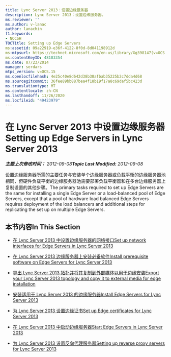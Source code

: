 ```yaml
---
title: Lync Server 2013：设置边缘服务器
description: Lync Server 2013：设置边缘服务器。
ms.reviewer: ''
ms.author: v-lanac
author: lanachin
f1.keywords:
- NOCSH
TOCTitle: Setting up Edge Servers
ms:assetid: 09a22919-e36f-4122-8f0d-8d041198912d
ms:mtpsurl: https://technet.microsoft.com/en-us/library/Gg398147(v=OCS.15)
ms:contentKeyID: 48183354
ms.date: 07/23/2014
manager: serdars
mtps_version: v=OCS.15
ms.openlocfilehash: 4e25c40e8d642d38b38afbab35225b2c7dda4d68
ms.sourcegitcommit: 36fee89bb887bea4f18b19f17a8c69daf5bc423d
ms.translationtype: MT
ms.contentlocale: zh-CN
ms.lasthandoff: 11/26/2020
ms.locfileid: "49423979"
---
```

# <a name="setting-up-edge-servers-in-lync-server-2013"></a><span data-ttu-id="d052c-103">在 Lync Server 2013 中设置边缘服务器</span><span class="sxs-lookup"><span data-stu-id="d052c-103">Setting up Edge Servers in Lync Server 2013</span></span>

<div data-xmlns="http://www.w3.org/1999/xhtml">

<div class="topic" data-xmlns="http://www.w3.org/1999/xhtml" data-msxsl="urn:schemas-microsoft-com:xslt" data-cs="https://msdn.microsoft.com/">

<div data-asp="https://msdn2.microsoft.com/asp">



</div>

<div id="mainSection">

<div id="mainBody"><span data-ttu-id="d052c-104">

<span> </span></span><span class="sxs-lookup"><span data-stu-id="d052c-104">

<span> </span></span></span>

<span data-ttu-id="d052c-105">_**主题上次修改时间：** 2012-09-08_</span><span class="sxs-lookup"><span data-stu-id="d052c-105">_**Topic Last Modified:** 2012-09-08_</span></span>

<span data-ttu-id="d052c-106">设置边缘服务器所需的主要任务与安装单个边缘服务器或负载平衡的边缘服务器池相同，但硬件负载平衡的边缘服务器池需要部署负载平衡器和在多台边缘服务器上复制设置的其他步骤。</span><span class="sxs-lookup"><span data-stu-id="d052c-106">The primary tasks required to set up Edge Servers are the same for installing a single Edge Server or a load-balanced pool of Edge Servers, except that a pool of hardware load balanced Edge Servers requires deployment of the load balancers and additional steps for replicating the set up on multiple Edge Servers.</span></span>

<div>

## <a name="in-this-section"></a><span data-ttu-id="d052c-107">本节内容</span><span class="sxs-lookup"><span data-stu-id="d052c-107">In This Section</span></span>

  - [<span data-ttu-id="d052c-108">在 Lync Server 2013 中设置边缘服务器的网络接口</span><span class="sxs-lookup"><span data-stu-id="d052c-108">Set up network interfaces for Edge Servers in Lync Server 2013</span></span>](lync-server-2013-set-up-network-interfaces-for-edge-servers.md)

  - [<span data-ttu-id="d052c-109">在 Lync Server 2013 边缘服务器上安装必备软件</span><span class="sxs-lookup"><span data-stu-id="d052c-109">Install prerequisite software on Edge Servers for Lync Server 2013</span></span>](lync-server-2013-install-prerequisite-software-on-edge-servers.md)

  - [<span data-ttu-id="d052c-110">导出 Lync Server 2013 拓扑并将其复制到外部媒体以用于边缘安装</span><span class="sxs-lookup"><span data-stu-id="d052c-110">Export your Lync Server 2013 topology and copy it to external media for edge installation</span></span>](lync-server-2013-export-your-topology-and-copy-it-to-external-media-for-edge-installation.md)

  - [<span data-ttu-id="d052c-111">安装适用于 Lync Server 2013 的边缘服务器</span><span class="sxs-lookup"><span data-stu-id="d052c-111">Install Edge Servers for Lync Server 2013</span></span>](lync-server-2013-install-edge-servers.md)

  - [<span data-ttu-id="d052c-112">为 Lync Server 2013 设置边缘证书</span><span class="sxs-lookup"><span data-stu-id="d052c-112">Set up Edge certificates for Lync Server 2013</span></span>](lync-server-2013-set-up-edge-certificates.md)

  - [<span data-ttu-id="d052c-113">在 Lync Server 2013 中启动边缘服务器</span><span class="sxs-lookup"><span data-stu-id="d052c-113">Start Edge Servers in Lync Server 2013</span></span>](lync-server-2013-start-edge-servers.md)

  - [<span data-ttu-id="d052c-114">为 Lync Server 2013 设置反向代理服务器</span><span class="sxs-lookup"><span data-stu-id="d052c-114">Setting up reverse proxy servers for Lync Server 2013</span></span>](lync-server-2013-setting-up-reverse-proxy-servers.md)

<span data-ttu-id="d052c-115"></div>

</div>

<span> </span>

</div>

</div>

</span><span class="sxs-lookup"><span data-stu-id="d052c-115"></div>

</div>

<span> </span>

</div>

</div>

</span></span></div>

